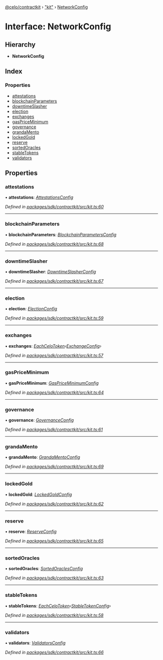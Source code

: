 [@celo/contractkit](../README.md) › ["kit"](../modules/_kit_.md) › [NetworkConfig](_kit_.networkconfig.md)

# Interface: NetworkConfig

## Hierarchy

* **NetworkConfig**

## Index

### Properties

* [attestations](_kit_.networkconfig.md#attestations)
* [blockchainParameters](_kit_.networkconfig.md#blockchainparameters)
* [downtimeSlasher](_kit_.networkconfig.md#downtimeslasher)
* [election](_kit_.networkconfig.md#election)
* [exchanges](_kit_.networkconfig.md#exchanges)
* [gasPriceMinimum](_kit_.networkconfig.md#gaspriceminimum)
* [governance](_kit_.networkconfig.md#governance)
* [grandaMento](_kit_.networkconfig.md#grandamento)
* [lockedGold](_kit_.networkconfig.md#lockedgold)
* [reserve](_kit_.networkconfig.md#reserve)
* [sortedOracles](_kit_.networkconfig.md#sortedoracles)
* [stableTokens](_kit_.networkconfig.md#stabletokens)
* [validators](_kit_.networkconfig.md#validators)

## Properties

###  attestations

• **attestations**: *[AttestationsConfig](_wrappers_attestations_.attestationsconfig.md)*

*Defined in [packages/sdk/contractkit/src/kit.ts:60](https://github.com/celo-org/celo-monorepo/blob/master/packages/sdk/contractkit/src/kit.ts#L60)*

___

###  blockchainParameters

• **blockchainParameters**: *[BlockchainParametersConfig](_wrappers_blockchainparameters_.blockchainparametersconfig.md)*

*Defined in [packages/sdk/contractkit/src/kit.ts:68](https://github.com/celo-org/celo-monorepo/blob/master/packages/sdk/contractkit/src/kit.ts#L68)*

___

###  downtimeSlasher

• **downtimeSlasher**: *[DowntimeSlasherConfig](_wrappers_downtimeslasher_.downtimeslasherconfig.md)*

*Defined in [packages/sdk/contractkit/src/kit.ts:67](https://github.com/celo-org/celo-monorepo/blob/master/packages/sdk/contractkit/src/kit.ts#L67)*

___

###  election

• **election**: *[ElectionConfig](_wrappers_election_.electionconfig.md)*

*Defined in [packages/sdk/contractkit/src/kit.ts:59](https://github.com/celo-org/celo-monorepo/blob/master/packages/sdk/contractkit/src/kit.ts#L59)*

___

###  exchanges

• **exchanges**: *[EachCeloToken](../modules/_celo_tokens_.md#eachcelotoken)‹[ExchangeConfig](_wrappers_exchange_.exchangeconfig.md)›*

*Defined in [packages/sdk/contractkit/src/kit.ts:57](https://github.com/celo-org/celo-monorepo/blob/master/packages/sdk/contractkit/src/kit.ts#L57)*

___

###  gasPriceMinimum

• **gasPriceMinimum**: *[GasPriceMinimumConfig](_wrappers_gaspriceminimum_.gaspriceminimumconfig.md)*

*Defined in [packages/sdk/contractkit/src/kit.ts:64](https://github.com/celo-org/celo-monorepo/blob/master/packages/sdk/contractkit/src/kit.ts#L64)*

___

###  governance

• **governance**: *[GovernanceConfig](_wrappers_governance_.governanceconfig.md)*

*Defined in [packages/sdk/contractkit/src/kit.ts:61](https://github.com/celo-org/celo-monorepo/blob/master/packages/sdk/contractkit/src/kit.ts#L61)*

___

###  grandaMento

• **grandaMento**: *[GrandaMentoConfig](_wrappers_grandamento_.grandamentoconfig.md)*

*Defined in [packages/sdk/contractkit/src/kit.ts:69](https://github.com/celo-org/celo-monorepo/blob/master/packages/sdk/contractkit/src/kit.ts#L69)*

___

###  lockedGold

• **lockedGold**: *[LockedGoldConfig](_wrappers_lockedgold_.lockedgoldconfig.md)*

*Defined in [packages/sdk/contractkit/src/kit.ts:62](https://github.com/celo-org/celo-monorepo/blob/master/packages/sdk/contractkit/src/kit.ts#L62)*

___

###  reserve

• **reserve**: *[ReserveConfig](_wrappers_reserve_.reserveconfig.md)*

*Defined in [packages/sdk/contractkit/src/kit.ts:65](https://github.com/celo-org/celo-monorepo/blob/master/packages/sdk/contractkit/src/kit.ts#L65)*

___

###  sortedOracles

• **sortedOracles**: *[SortedOraclesConfig](_wrappers_sortedoracles_.sortedoraclesconfig.md)*

*Defined in [packages/sdk/contractkit/src/kit.ts:63](https://github.com/celo-org/celo-monorepo/blob/master/packages/sdk/contractkit/src/kit.ts#L63)*

___

###  stableTokens

• **stableTokens**: *[EachCeloToken](../modules/_celo_tokens_.md#eachcelotoken)‹[StableTokenConfig](_wrappers_stabletokenwrapper_.stabletokenconfig.md)›*

*Defined in [packages/sdk/contractkit/src/kit.ts:58](https://github.com/celo-org/celo-monorepo/blob/master/packages/sdk/contractkit/src/kit.ts#L58)*

___

###  validators

• **validators**: *[ValidatorsConfig](_wrappers_validators_.validatorsconfig.md)*

*Defined in [packages/sdk/contractkit/src/kit.ts:66](https://github.com/celo-org/celo-monorepo/blob/master/packages/sdk/contractkit/src/kit.ts#L66)*
